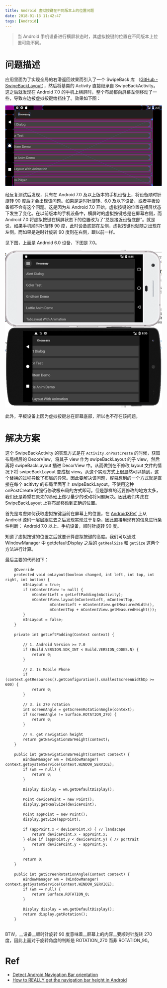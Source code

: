 ```yaml
---
title: Android 虚拟按键在不同版本上的位置问题
date: 2018-01-13 11:42:47
tags: [Android]
---
```


> 当 Android 手机设备进行横屏状态时，其虚拟按键的位置在不同版本上位置可能不同。

<!-- more -->

# 问题描述

应用里面为了实现全局的右滑返回效果而引入了一个 SwipeBack 库 （[GitHub - SwipeBackLayout](https://github.com/ikew0ng/SwipeBackLayout)），然后将基类的 Activity 直接继承自 SwipeBackActivity。这之后就发现在 Android 7.0 的手机上横屏时，整个布局都向屏幕左侧移动了一些，导致左边被虚拟按键给挡住了。效果如下图：

![左边被挡住了](/img/Android-Navigation-Bar/Android-Navigation-Bar-1.png)

经反复测试后发现，只有在 Android 7.0 及以上版本的手机设备上，将设备顺时针旋转 90 度后才会出现该问题。如果是逆时针旋转、6.0 及以下设备、或者平板设备都不会有这个问题。这是因为从 Android 7.0 开始，虚拟按键的位置在横屏状态下发生了变化。在以前版本的手机设备中，横屏时的虚拟按键总是在屏幕右侧，而 Android 7.0 将虚拟按键在横屏状态下的位置改为了“总是接近设备底部”。就是说，如果手机顺时针旋转 90 度，此时设备底部在左侧，虚拟按键也就随之出现在左侧。而如果是逆时针旋转 90 度则在右侧，跟以前一样。

见下图，上面是 Android 6.0 设备，下图是 7.0。

![对比图](/img/Android-Navigation-Bar/Android-Navigation-Bar-2.png)

此外，平板设备上因为虚拟按键总在屏幕底部，所以也不存在该问题。

# 解决方案

这个 SwipeBackActivity 的实现方式是在 `Activity.onPostCreate` 的时候，获取布局根层的 DecorView，将其子 view 作为 swipeBackLayout 的子 view，然后再将 swipeBackLayout 插进 DecorView 中。从而做到在不修改 layout 文件的情况下将 swipeBackLayout 变成根 view。从这个实现方式上很显然可以猜到，这个替换的过程导致了布局的异常。因此要解决该问题，容易想到的一个方式就是直接在每个 acitivty 的布局里面写上 swipeBackLayout，不使用这种 onPostCreate 时强行修改根布局的方式即可。但是那样的话要修改的地方太多，我们还是希望在原先的基础上做尽量少的改动将问题解决。因此我们考虑在 SwipeBackLayout 上将布局移动到正确的位置。

首先是考虑如何获取虚拟按键当前在屏幕上的位置，在 [AndroidXRef](http://androidxref.com/7.0.0_r1/xref/frameworks/base/core/java/com/android/internal/policy/DecorView.java#998) 上从 Android 源码一层层跟进去之后发现实现过于复杂，因此直接用现有的信息进行条件判断： Android 7.0 以上、手机设备，顺时针旋转 90 度。

知道了虚拟按键的位置之后就要计算虚拟按键的高度。我们可以通过 WindowManager 中 getdefaultDisplay 之后的 `getRealSize` 和 `getSize` 这两个方法进行计算。

最后主要的代码如下：

```
    @Override
    protected void onLayout(boolean changed, int left, int top, int right, int bottom) {
        mInLayout = true;
        if (mContentView != null) {
            mContentLeft = getLeftPadding(mActivity);
            mContentView.layout(mContentLeft, mContentTop,
                    mContentLeft + mContentView.getMeasuredWidth(),
                    mContentTop + mContentView.getMeasuredHeight());
        }
        mInLayout = false;
    }

    private int getLeftPadding(Context context) {

        // 1. Android Version >= 7.0
        if (Build.VERSION.SDK_INT < Build.VERSION_CODES.N) {
            return 0;
        }

        // 2. Is Mobile Phone
        if (context.getResources().getConfiguration().smallestScreenWidthDp >= 600) {
            return 0;
        }

        // 3. is 270 rotation
        int screenAngle = getScreenRotationAngle(context);
        if (screenAngle != Surface.ROTATION_270) {
            return 0;
        }

        // 4. get navigation height
        return getNavigationBarHeight(context);
    }

    public int getNavigationBarHeight(Context context) {
        WindowManager wm = (WindowManager) context.getSystemService(Context.WINDOW_SERVICE);
        if (wm == null) {
            return 0;
        }

        Display display = wm.getDefaultDisplay();

        Point devicePoint = new Point();
        display.getRealSize(devicePoint);

        Point appPoint = new Point();
        display.getSize(appPoint);

        if (appPoint.x < devicePoint.x) { // landscape
            return devicePoint.x - appPoint.x;
        } else if (appPoint.y < devicePoint.y) { // portrait
            return devicePoint.y - appPoint.y;
        }

        return 0;
    }

    public int getScreenRotationAngle(Context context) {
        WindowManager wm = (WindowManager) context.getSystemService(Context.WINDOW_SERVICE);
        if (wm == null) {
            return Surface.ROTATION_0;
        }

        Display display = wm.getDefaultDisplay();
        return display.getRotation();
    }


```

BTW，__设备__顺时针旋转 90 度意味着__屏幕上的内容__要顺时针旋转 270 度，因此上面对于旋转角度的判断是 ROTATION_270 而非 ROTATION_90。

# Ref

- [Detect Android Navigation Bar orientation](https://stackoverflow.com/questions/21057035/detect-android-navigation-bar-orientation)
- [How to REALLY get the navigation bar height in Android](https://stackoverflow.com/questions/36514167/how-to-really-get-the-navigation-bar-height-in-android)
